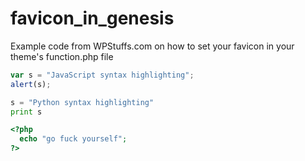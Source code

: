 # favicon_in_genesis
Example code from WPStuffs.com on how to set your favicon in your theme's function.php file

```javascript
var s = "JavaScript syntax highlighting";
alert(s);
```
 
```python
s = "Python syntax highlighting"
print s
```

```php
<?php
  echo "go fuck yourself"; 
?>
```
